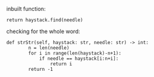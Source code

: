 inbuilt function:
```
return haystack.find(needle)
```


checking for the whole word:
```
def strStr(self, haystack: str, needle: str) -> int:
        n = len(needle)
        for i in range(len(haystack)-n+1):
            if needle == haystack[i:n+i]:
                return i
        return -1
```

